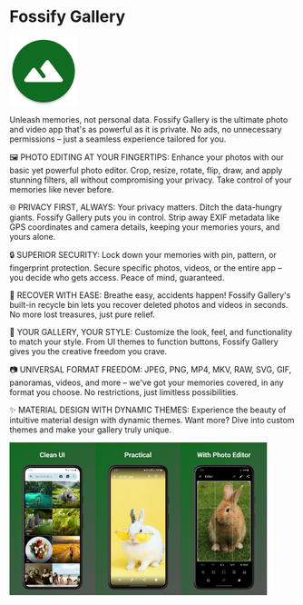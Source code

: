 # Fossify Gallery

<img alt="Logo" src="graphics/icon.webp" width="120" />

Unleash memories, not personal data. Fossify Gallery is the ultimate photo and video app that's as powerful as it is private. No ads, no unnecessary permissions – just a seamless experience tailored for you.

🖼️ PHOTO EDITING AT YOUR FINGERTIPS:
Enhance your photos with our basic yet powerful photo editor. Crop, resize, rotate, flip, draw, and apply stunning filters, all without compromising your privacy. Take control of your memories like never before.

🌐 PRIVACY FIRST, ALWAYS:
Your privacy matters. Ditch the data-hungry giants. Fossify Gallery puts you in control. Strip away EXIF metadata like GPS coordinates and camera details, keeping your memories yours, and yours alone.

🔒 SUPERIOR SECURITY:
Lock down your memories with pin, pattern, or fingerprint protection. Secure specific photos, videos, or the entire app – you decide who gets access. Peace of mind, guaranteed.

🔄 RECOVER WITH EASE:
Breathe easy, accidents happen! Fossify Gallery's built-in recycle bin lets you recover deleted photos and videos in seconds. No more lost treasures, just pure relief.

🎨 YOUR GALLERY, YOUR STYLE:
Customize the look, feel, and functionality to match your style. From UI themes to function buttons, Fossify Gallery gives you the creative freedom you crave.

📷 UNIVERSAL FORMAT FREEDOM:
JPEG, PNG, MP4, MKV, RAW, SVG, GIF, panoramas, videos, and more – we've got your memories covered, in any format you choose. No restrictions, just limitless possibilities.

✨ MATERIAL DESIGN WITH DYNAMIC THEMES:
Experience the beauty of intuitive material design with dynamic themes. Want more? Dive into custom themes and make your gallery truly unique.

<div style="display:flex;">
<img alt="App image" src="fastlane/metadata/android/en-US/images/phoneScreenshots/1_en-US.png" width="30%">
<img alt="App image" src="fastlane/metadata/android/en-US/images/phoneScreenshots/2_en-US.png" width="30%">
<img alt="App image" src="fastlane/metadata/android/en-US/images/phoneScreenshots/3_en-US.png" width="30%">
</div>
